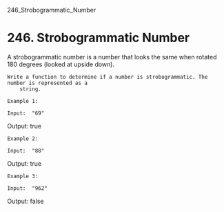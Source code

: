 246_Strobogrammatic_Number
# 246. Strobogrammatic Number

A strobogrammatic number is a number that looks the same when rotated 180 degrees (looked at
        upside down).

    Write a function to determine if a number is strobogrammatic. The number is represented as a
        string.

    Example 1:

    Input:  "69"
Output: true

    Example 2:

    Input:  "88"
Output: true

    Example 3:

    Input:  "962"
Output: false